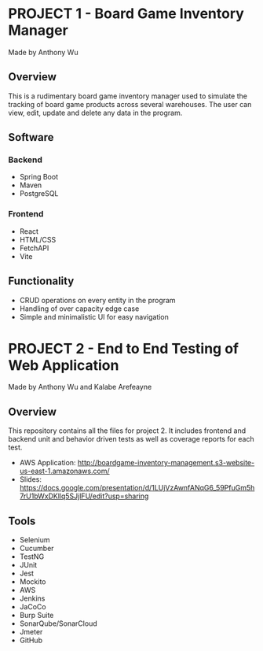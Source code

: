 # PROJECT 1 - Board Game Inventory Manager
Made by Anthony Wu

## Overview
This is a rudimentary board game inventory manager used to simulate the tracking of board game products across several warehouses. The user can view, edit, update and delete any data in the program.

## Software
### Backend
- Spring Boot
- Maven
- PostgreSQL

### Frontend
- React
- HTML/CSS
- FetchAPI
- Vite

## Functionality
- CRUD operations on every entity in the program
- Handling of over capacity edge case
- Simple and minimalistic UI for easy navigation


# PROJECT 2 - End to End Testing of Web Application
Made by Anthony Wu and Kalabe Arefeayne
## Overview

This repository contains all the files for project 2. It includes frontend and backend unit and behavior driven tests as well as coverage reports for each test.

- AWS Application: http://boardgame-inventory-management.s3-website-us-east-1.amazonaws.com/
- Slides: https://docs.google.com/presentation/d/1LUjVzAwnfANqG6_59PfuGm5h7rU1bWxDKllq5SJjlFU/edit?usp=sharing


## Tools
- Selenium
- Cucumber
- TestNG
- JUnit
- Jest
- Mockito
- AWS
- Jenkins
- JaCoCo
- Burp Suite
- SonarQube/SonarCloud
- Jmeter
- GitHub
